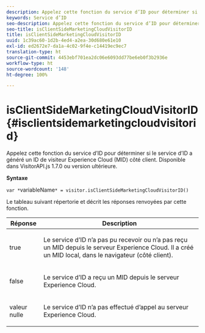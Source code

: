 ```yaml
---
description: Appelez cette fonction du service d’ID pour déterminer si le service d’ID a généré un ID de visiteur Experience Cloud (MID) côté client. Disponible dans VisitorAPI.js 1.7.0 ou version ultérieure.
keywords: Service d’ID
seo-description: Appelez cette fonction du service d’ID pour déterminer si le service d’ID a généré un ID de visiteur Experience Cloud (MID) côté client. Disponible dans VisitorAPI.js 1.7.0 ou version ultérieure.
seo-title: isClientSideMarketingCloudVisitorID
title: isClientSideMarketingCloudVisitorID
uuid: 1c39ac60-1d2b-4ed4-a2ea-30d680e61e10
exl-id: ed2672e7-da1a-4c02-9f4e-c14419ec9ec7
translation-type: ht
source-git-commit: 4453ebf701ea2dc06e6093dd77be6eb0f3b2936e
workflow-type: ht
source-wordcount: '148'
ht-degree: 100%

---
```


# isClientSideMarketingCloudVisitorID {#isclientsidemarketingcloudvisitorid}

Appelez cette fonction du service d’ID pour déterminer si le service d’ID a généré un ID de visiteur Experience Cloud (MID) côté client. Disponible dans VisitorAPI.js 1.7.0 ou version ultérieure.

**Syntaxe**

`var *`variableName`* = visitor.isClientSideMarketingCloudVisitorID()`

Le tableau suivant répertorie et décrit les réponses renvoyées par cette fonction.

<table id="table_5D08A5DD6FD04F94818B0E8B790D3136"> 
 <thead> 
  <tr> 
   <th colname="col1" class="entry"> Réponse </th> 
   <th colname="col2" class="entry"> Description </th> 
  </tr> 
 </thead>
 <tbody> 
  <tr> 
   <td colname="col1"> <p> <span class="codeph"> true</span> </p> </td> 
   <td colname="col2"> <p>Le service d’ID n’a pas pu recevoir ou n’a pas reçu un MID depuis le serveur <span class="keyword">Experience Cloud</span>. Il a créé un MID local, dans le navigateur (côté client). </p> </td> 
  </tr> 
  <tr> 
   <td colname="col1"> <p> <span class="codeph"> false</span> </p> </td> 
   <td colname="col2"> <p>Le service d’ID a reçu un MID depuis le serveur <span class="keyword">Experience Cloud</span>. </p> </td> 
  </tr> 
  <tr> 
   <td colname="col1"> <p> <span class="codeph"> valeur nulle</span> </p> </td> 
   <td colname="col2"> <p>Le service d’ID n’a pas effectué d’appel au serveur <span class="keyword">Experience Cloud</span>. </p> </td> 
  </tr> 
 </tbody> 
</table>
